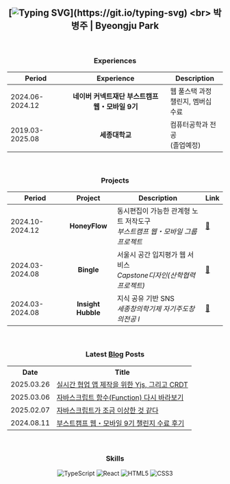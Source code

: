 <div align=center>

## [![Typing SVG](https://readme-typing-svg.demolab.com?font=Press+Start+2P&size=16&duration=3500&pause=1000000000&color=65A30D&width=450&lines=Welcome+to+my+GitHub+profile!)](https://git.io/typing-svg) <br> 박병주 | Byeongju Park

<br>

### Experiences

| Period          |                   Experience                    | Description                           |
| --------------- | :---------------------------------------------: | ------------------------------------- |
| 2024.06-2024.12 | **네이버 커넥트재단 부스트캠프 웹・모바일 9기** | 웹 풀스택 과정<br>챌린지, 멤버십 수료 |
| 2019.03-2025.08 |                 **세종대학교**                  | 컴퓨터공학과 전공<br>(졸업예정)       |

<br>

### Projects

| Period          |      Project       | Description                                                                     | Link                                                      |
| --------------- | :----------------: | ------------------------------------------------------------------------------- | --------------------------------------------------------- |
| 2024.10-2024.12 |   **HoneyFlow**    | 동시편집이 가능한 관계형 노트 저작도구<br>_부스트캠프 웹・모바일 그룹 프로젝트_ | [🔗](https://github.com/boostcampwm-2024/web29-honeyflow) |
| 2024.03-2024.08 |     **Bingle**     | 서울시 공간 입지평가 웹 서비스<br>_Capstone디자인(산학협력프로젝트)_            | [🔗](https://github.com/parkblo/bingle-front)             |
| 2024.03-2024.08 | **Insight Hubble** | 지식 공유 기반 SNS<br>_세종창의학기제 자기주도창의전공 I_                       | [🔗](https://github.com/parkblo/insight-hubble-front)     |

<br>

### Latest [Blog](https://parkblo.github.io/) Posts

<table>
    <tr><th>Date</th><th>Title</th></tr>
    <!-- BLOG-POST-LIST:START --><tr><td>2025.03.26</td><td><a href="https://parkblo.github.io/posts/yjs-crdt/">실시간 협업 앱 제작을 위한 Yjs, 그리고 CRDT</a></td></tr><tr><td>2025.03.06</td><td><a href="https://parkblo.github.io/posts/javascript-function/">자바스크립트 함수&lpar;Function&rpar; 다시 바라보기</a></td></tr><tr><td>2025.02.07</td><td><a href="https://parkblo.github.io/posts/javascript-is-weird/">자바스크립트가 조금 이상한 것 같다</a></td></tr><tr><td>2024.08.11</td><td><a href="https://parkblo.github.io/posts/boostcamp-challenge/">부스트캠프 웹・모바일 9기 챌린지 수료 후기</a></td></tr><!-- BLOG-POST-LIST:END -->
</table>

<br>

### Skills

![TypeScript](https://img.shields.io/badge/typescript-%23007ACC.svg?style=for-the-badge&logo=typescript&logoColor=white)
![React](https://img.shields.io/badge/react-%2320232a.svg?style=for-the-badge&logo=react&logoColor=%2361DAFB)
![HTML5](https://img.shields.io/badge/html5-%23E34F26.svg?style=for-the-badge&logo=html5&logoColor=white)
![CSS3](https://img.shields.io/badge/css3-%231572B6.svg?style=for-the-badge&logo=css3&logoColor=white)

</div>

